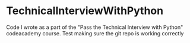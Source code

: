 # TechnicalInterviewWithPython
Code I wrote as a part of the "Pass the Technical Interview with Python" codeacademy course.
Test making sure the git repo is working correctly